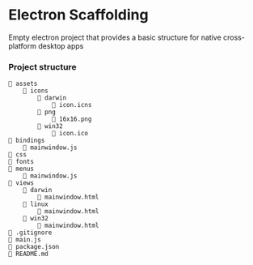 # Electron Scaffolding

Empty electron project that provides a basic structure for native cross-platform desktop apps

### Project structure

```
📁 assets
    📁 icons
        📁 darwin
            📄 icon.icns
        📁 png
            📄 16x16.png
        📁 win32
            📄 icon.ico
📁 bindings
    📄 mainwindow.js
📁 css
📁 fonts
📁 menus
    📄 mainwindow.js
📁 views
    📁 darwin
        📄 mainwindow.html
    📁 linux
        📄 mainwindow.html
    📁 win32
        📄 mainwindow.html
📄 .gitignore
📄 main.js
📄 package.json
📄 README.md
```
